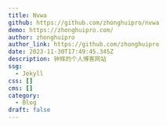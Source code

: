 ```yaml
---
title: Nvwa
github: https://github.com/zhonghuipro/nvwa
demo: https://zhonghuipro.com/
author: zhonghuipro
author_link: https://github.com/zhonghuipro
date: 2023-11-30T17:49:45.345Z
description: 钟辉的个人博客网站
ssg:
  - Jekyll
css: []
cms: []
category:
  - Blog
draft: false
---
```

